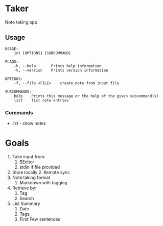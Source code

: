 # Taker 

Note taking app.

## Usage

```
USAGE:
    jot [OPTIONS] [SUBCOMMAND]

FLAGS:
    -h, --help       Prints help information
    -V, --version    Prints version information

OPTIONS:
    -f, --file <FILE>    create note from input file

SUBCOMMANDS:
    help    Prints this message or the help of the given subcommand(s)
    list    list note entries
```

### Commands

* *list* - show notes

# Goals

1. Take input from:
    1. $Editor
    2. stdin if file provided
2. Store locally
    2. Remote sync
3. Note taking format
    1. Markdown with tagging
4. Retrieve by:
    1. Tag
    2. Search
5. List Summary
    1. Date
    2. Tags,
    3. First Few sentences
